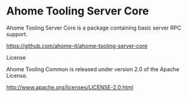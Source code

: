 Ahome Tooling Server Core
======

Ahome Tooling Server Core is a package containing basic server RPC support.

https://github.com/ahome-it/ahome-tooling-server-core

License

Ahome Tooling Common is released under version 2.0 of the Apache License.

http://www.apache.org/licenses/LICENSE-2.0.html
